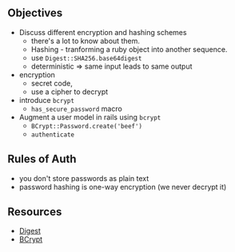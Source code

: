 ## Objectives
- Discuss different encryption and hashing schemes
  - there's a lot to know about them.
  - Hashing - tranforming a ruby object into another sequence.
  - use `Digest::SHA256.base64digest`
  - deterministic => same input leads to same output
- encryption
  - secret code,
  - use a cipher to decrypt
- introduce `bcrypt`
  - `has_secure_password` macro
- Augment a user model in rails using `bcrypt`
  - `BCrypt::Password.create('beef')`
  - `authenticate`

## Rules of Auth
- you don't store passwords as plain text
- password hashing is one-way encryption (we never decrypt it)

## Resources
- [Digest](https://ruby-doc.org/stdlib-2.2.1/libdoc/digest/rdoc/Digest.html)
- [BCrypt](https://github.com/codahale/bcrypt-ruby)
